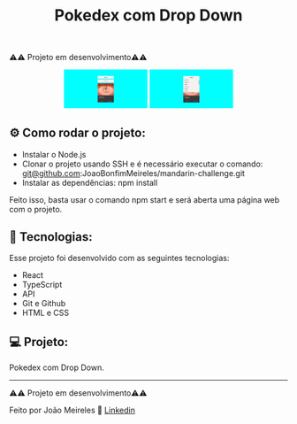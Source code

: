 <h1 align="center"> Pokedex com Drop Down</h1>

<br>

⚠️⚠️ Projeto em desenvolvimento⚠️⚠️


<p align="center">
  <img alt="projeto DevLinks" src="/public/assets/null.png" width="30%">
  <img alt="projeto DevLinks" src="/public/assets/search.png" width="30%">
</p>

## ⚙️ Como rodar o projeto:

- Instalar o Node.js
- Clonar o projeto usando SSH e é necessário executar o comando: git@github.com:JoaoBonfimMeireles/mandarin-challenge.git
- Instalar as dependências: npm install

Feito isso, basta usar o comando npm start e será aberta uma página web com o projeto.

## 🚀 Tecnologias:

Esse projeto foi desenvolvido com as seguintes tecnologias:

- React
- TypeScript
- API
- Git e Github
- HTML e CSS

## 💻 Projeto:

Pokedex com Drop Down.

---

⚠️⚠️ Projeto em desenvolvimento⚠️⚠️


Feito por João Meireles :wave: [Linkedin](https://www.linkedin.com/in/jpw-meireles/)
